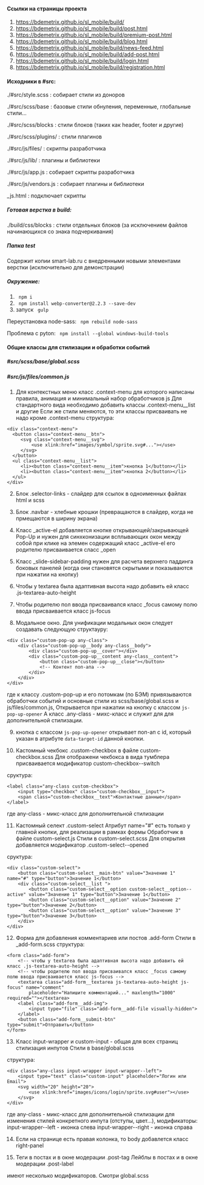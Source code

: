 #### Ссылки на страницы проекта
1) https://bdemetrix.github.io/sl_mobile/build/
2) https://bdemetrix.github.io/sl_mobile/build/post.html
3) https://bdemetrix.github.io/sl_mobile/build/premium-post.html
4) https://bdemetrix.github.io/sl_mobile/build/blog.html
5) https://bdemetrix.github.io/sl_mobile/build/news-feed.html
6) https://bdemetrix.github.io/sl_mobile/build/add-post.html
7) https://bdemetrix.github.io/sl_mobile/build/login.html
8) https://bdemetrix.github.io/sl_mobile/build/registration.html


#### Исходники в #src:

./#src/style.scss
: собирает стили из доноров 

./#src/scss/base
: базовые стили обнуления, переменные, глобальные стили...

./#src/scss/blocks
: стили блоков (таких как header, footer и другие)

./#src/scss/plugins/
:  стили плагинов

./#src/js/files/
: скрипты разработчика

./#src/js/lib/
: плагины и библиотеки

./#src/js/app.js
: собирает скрипты разработчика

./#src/js/vendors.js
: собирает плагины и библиотеки

_js.html
: подключает скрипты


##### Готовая верстка в build:

./build/css/blocks
: стили отдельных блоков (за исключением файлов начинающихся со знака подчеркивания)

##### Папка test
Содержит копии smart-lab.ru с внедренными новыми элементами верстки (исключительно для демонстрации)

##### Окружение:
1)  ```  npm i  ```
2)  ```  npm install webp-converter@2.2.3 --save-dev  ```
3) запуск  ```  gulp  ```

Переустановка node-sass:   ```  npm rebuild node-sass  ```

Проблема с pyton:  ```  npm install --global windows-build-tools  ```


#### Общие классы для стилизации и обработки событий
##### #src/scss/base/global.scss
##### #src/js/files/common.js

1) Для контекстных меню класс .context-menu для которого написаны правила, анимация и минимальный набор обработчиков js
Для стандартного вида необходимо добавить классы .context-menu__list и другие
Если же стили меняются, то эти классы присваивать не надо кроме .context-menu
структура: 
```
<div class="context-menu">
  <button class="context-menu__btn">
     <svg class="context-menu__svg">
         <use xlink:href="images/symbol/sprite.svg#..."></use>
     </svg>
  </button>			
  <ul class="context-menu__list">
     <li><button class="context-menu__item">кнопка 1</button></li>
     <li><button class="context-menu__item">кнопка 2</button></li>
  </ul>
</div>
```

2) Блок .selector-links - слайдер для ссылок в одноименных файлах html и scss 

3) Блок .navbar - хлебные крошки (превращаются в слайдер, когда не прмещаются в ширину экрана)

4)  Класс _active-el добавляется кнопке открывающей/закрывающей Pop-Up и нужен для синхконизации всплывающих окон между собой при клике на элемен содержащий класс _active-el его родителю присваивается сласс _open

5) Класс _slide-sidebar-padding нужен для расчета верхнего паддинга боковых панелей (когда они становятся скрытыми и показываются при нажатии на кнопку) 

6) Чтобы у textarea была адаптивная высота надо добавить ей класс .js-textarea-auto-height

7) Чтобы родителю пол ввода присваивался класс _focus самому полю ввода присваивается класс js-focus

8) Модальное окно.
Для унификации модальных окон следует создавать следующую структауру:
```
<div class="custom-pop-up any-class">
    <div class="custom-pop-up__body any-class__body">
        <div class="custom-pop-up__cover"></div>
        <div class="custom-pop-up__content any-class__content">
            <button class="custom-pop-up__close"></button>
            <!-- Контент поп-апа -->
        </div>
    </div>
</div>
```
где к классу .custom-pop-up и его потомкам (по БЭМ) привязываются обработчки событий и основные стили из 
scss/base/global.scss и js/files/common.js, Открывается при нажатии на кнопку с классом `js-pop-up-opener`
А класс .any-class - михс-класс и служит для для дополнительной стилизации.

9) кнопка с классом `js-pop-up-opener` открывает поп-ап с id, который указан в атрибуте `data-target-id` данной кнопки.

10) Кастомный чекбокс .custom-checkbox в файле custom-checkbox.scss
Для отображени чекбокса в вида тумблера присваивается модификатор custom-checkbox--switch

сруктура:
```
<label class="any-class custom-checkbox">
	<input type="checkbox" class="custom-checkbox__input">
	<span class="custom-checkbox__text">Контактные данные</span>
</label>
```
где any-class - микс-класс для дополнительной стилизации

11) Кастомный селект .custom-select
Атрибут name="#" есть только у главной кнопки, для реализации в рамках формы
Обработчик в файле custom-select.js
Стили в custom-select.scss
Для открытия добавляется модификатор .custom-select--opened

сруктура:
```
<div class="custom-select">
    <button class="custom-select__main-btn" value="Значение 1" name="#" type="button">Значение 1</button>
    <div class="custom-select__list ">
        <button class="custom-select__option custom-select__option--active" value="Значение 1" type="button">Значение 1</button>
        <button class="custom-select__option" value="Значение 2" type="button">Значение 2</button>
        <button class="custom-select__option" value="Значение 3" type="button">Значение 3</button>
    </div>
</div>
```

12) Форма для добавления комментариев или постов .add-form
Стили в _add-form.scss
структура:
```
<form class="add-form">
	<!-- чтобы у textarea была адаптивная высота надо добавить ей класс .js-textarea-auto-height -->
	<!-- чтобы родителю пол ввода присваивался класс _focus самому полю ввода присваивается класс js-focus -->
	<textarea class="add-form__textarea js-textarea-auto-height js-focus" name="comment"
		placeholder="Напишите комментарий..." maxlength="1000" required=""></textarea>
	<label class="add-form__add-img">
		<input type="file" class="add-form__add-file visually-hidden">
	</label>
	<button class="add-form__submit-btn" type="submit">Отправить</button>
</form>
```

13)  Класс input-wrapper и custom-input - общая для всех страниц стилизация инпутов 
Стили в base/global.scss

структура:
```
<div class="any-class input-wrapper input-wrapper--left">
    <input type="text" class="custom-input" placeholder="Логин или Email">
    <svg width="20" height="20">
        <use xlink:href="images/icons/login/sprite.svg#user"></use>
    </svg>
</div>
```
где any-class - микс-класс для дополнительной стилизации для изменения стилей конкретного инпута (отступы, цвет...),
модификаторы:
input-wrapper--left - иконка слева
input-wrapper--right - иконка справа

14) Если на странице есть правая колонка, то body добавлется класс right-panel

15) Теги в постах и в окне модерации .post-tag 
    Лейблы в постах и в окне модерации .post-label

имеют несколько модификаторов. Смотри global.scss